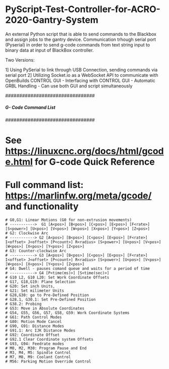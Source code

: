 # PyScript-Test-Controller-for-ACRO-2020-Gantry-System
An external Python script that is able to send commands to the Blackbox and assign jobs to the gantry device. Communication trhough serial port (Pyserial) in order to send g-code commands from text string input to binary data at input of BlackBox controller.

Two Versions:

1] Using PySerial to link through USB Connection, sending commands via serial port
2] Utilizing Socket.io as a WebSocket API to communicate with OpenBuilds CONTROL GUI
    - Interfacing with CONTROL GUI
    - Automatic GRBL Handling
    - Can use both GUI and script simultaneously



################################
##### G- Code Command List #####
################################

# See https://linuxcnc.org/docs/html/gcode.html for G-code Quick Reference 
# Full command list: https://marlinfw.org/meta/gcode/ and functionality

    # G0,G1: Linear Motions (G0 for non-extrusion movements)
    # ----------->  G1 [A<pos>] [B<pos>] [C<pos>] [E<pos>] [F<rate>] [S<power>] [U<pos>] [V<pos>] [W<pos>] [X<pos>] [Y<pos>] [Z<pos>]
    # G2: Clockwise Arc
    # -----------> G2 [A<pos>] [B<pos>] [C<pos>] [E<pos>] [F<rate>] I<offset> J<offset> [P<count>] R<radius> [S<power>] [U<pos>] [V<pos>] [W<pos>] [X<pos>] [Y<pos>] [Z<pos>]
    # G3: Counter-clockwise Arc
    # -----------> G3 [A<pos>] [B<pos>] [C<pos>] [E<pos>] [F<rate>] I<offset> J<offset> [P<count>] R<radius> [S<power>] [U<pos>] [V<pos>] [W<pos>] [X<pos>] [Y<pos>] [Z<pos>]
    # G4: Dwell - pauses comand queue and waits for a period of time
    # -----------> G4 [P<time(ms)>] [S<time(sec)>]
    # G10 L2, G10 L20: Set Work Coordinate Offsets
    # G17, G18,G19: Plane Selection
    # G20: Set inch Units, 
    # G21: Set milimeter Units
    # G28,G30: go to Pre-Defined Position
    # G28.1, G30.1: Set Pre-Defined Position
    # G38.2: Probing
    # G53: Move in Absolute Coordinates
    # G54, G55, G56, G57, G58, G59: Work Coordinate Systems
    # G61: Path Control Modes
    # G80: Motion Mode Cancel
    # G90, G91: Distance Modes
    # G91.1: Arc IJK Distance Modes
    # G92: Coordinate Offset
    # G92.1 Clear Coordinate system Offsets
    # G93, G94: Feedrate modes
    # M0, M2, M30: Program Pause and End
    # M3, M4, M5: Spindle Control
    # M7, M8, M9: Coolant Control
    # M56: Parking Motion Override Control


